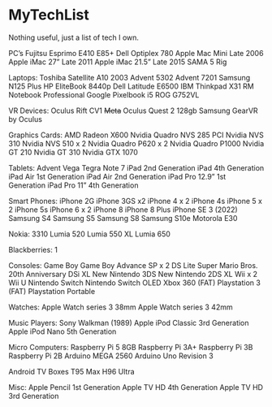 # MyTechList
Nothing useful, just a list of tech I own.

PC’s
Fujitsu Esprimo E410 E85+
Dell Optiplex 780
Apple Mac Mini Late 2006
Apple iMac 27” Late 2011
Apple iMac 21.5” Late 2015
SAMA 5 Rig

Laptops:
Toshiba Satellite A10 2003
Advent 5302
Advent 7201
Samsung N125 Plus
HP EliteBook 8440p
Dell Latitude E6500
IBM Thinkpad X31
RM Notebook Professional
Google Pixelbook i5
ROG G752VL

VR Devices:
Oculus Rift CV1
~~Meta~~ Oculus Quest 2 128gb
Samsung GearVR by Oculus

Graphics Cards:
AMD Radeon X600
Nvidia Quadro NVS 285 PCI
Nvidia NVS 310
Nvidia NVS 510 x 2
Nvidia Quadro P620 x 2
Nvidia Quadro P1000
Nvidia GT 210
Nvidia GT 310
Nvidia GTX 1070

Tablets:
Advent Vega Tegra Note 7
iPad 2nd Generation
iPad 4th Generation
iPad Air 1st Generation
iPad Air 2nd Generation
iPad Pro 12.9” 1st Generation
iPad Pro 11” 4th Generation

Smart Phones:
iPhone 2G
iPhone 3GS x2
iPhone 4 x 2
iPhone 4s
iPhone 5 x 2
iPhone 5s
iPhone 6 x 2
iPhone 8
iPhone 8 Plus
iPhone SE 3 (2022)
Samsung S4
Samsung S5
Samsung S8
Samsung S10e
Motorola E30

Nokia:
3310
Lumia 520
Lumia 550 XL
Lumia 650

Blackberries: 1

Consoles:
Game Boy
Game Boy Advance SP x 2
DS Lite
Super Mario Bros. 20th Anniversary DSi XL
New Nintendo 3DS
New Nintendo 2DS XL
Wii x 2
Wii U
Nintendo Switch
Nintendo Switch OLED
Xbox 360 (FAT)
Playstation 3 (FAT)
Playstation Portable

Watches:
Apple Watch series 3 38mm
Apple Watch series 3 42mm

Music Players:
Sony Walkman (1989)
Apple iPod Classic 3rd Generation
Apple iPod Nano 5th Generation

Micro Computers:
Raspberry Pi 5 8GB
Raspberry Pi 3A+
Raspberry Pi 3B
Raspberry Pi 2B 
Arduino MEGA 2560
Arduino Uno Revision 3

Android TV Boxes
T95 Max
H96 Ultra

Misc:
Apple Pencil 1st Generation
Apple TV HD 4th Generation
Apple TV HD 3rd Generation
